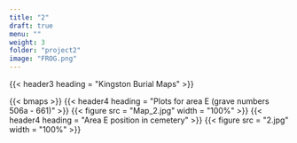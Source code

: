 ```yaml
---
title: "2"
draft: true
menu: ""
weight: 3
folder: "project2"
image: "FROG.png"
---
```


{{< header3 heading = "Kingston Burial Maps" >}}

{{< bmaps >}}
{{< header4 heading = "Plots for area E (grave numbers 506a - 661)" >}}
{{< figure src = "Map_2.jpg" width = "100%" >}}
{{< header4 heading = "Area E position in cemetery" >}}
{{< figure src = "2.jpg" width = "100%" >}}














